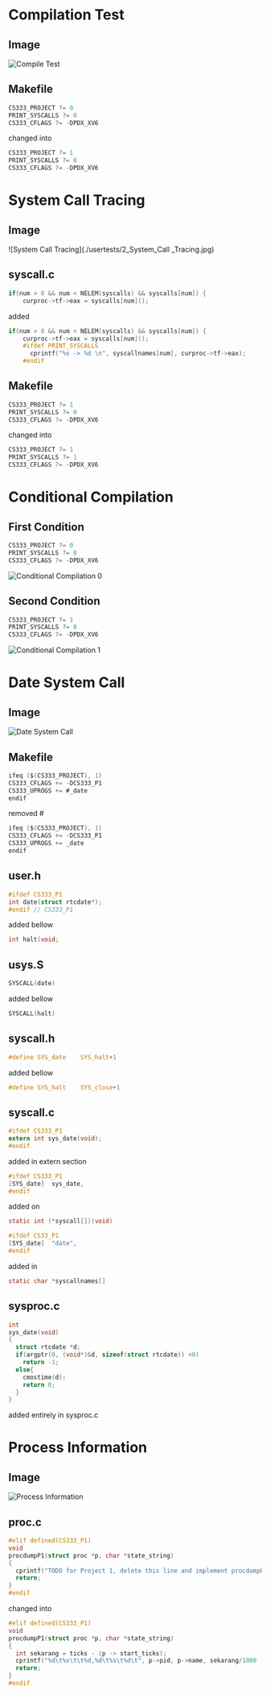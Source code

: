 # Compilation Test

## Image
![Compile Test](./usertests/1_Compilation_Test.jpg)

## Makefile
```c
CS333_PROJECT ?= 0
PRINT_SYSCALLS ?= 0
CS333_CFLAGS ?= -DPDX_XV6
```
changed into
```c
CS333_PROJECT ?= 1
PRINT_SYSCALLS ?= 0
CS333_CFLAGS ?= -DPDX_XV6
```

# System Call Tracing

## Image
![System Call Tracing](./usertests/2_System_Call _Tracing.jpg)

## syscall.c
```c
if(num > 0 && num < NELEM(syscalls) && syscalls[num]) {
    curproc->tf->eax = syscalls[num]();
```
added
```c
if(num > 0 && num < NELEM(syscalls) && syscalls[num]) {
    curproc->tf->eax = syscalls[num]();
    #ifdef PRINT_SYSCALLS
      cprintf("%s -> %d \n", syscallnames[num], curproc->tf->eax);
    #endif
```

## Makefile
```c
CS333_PROJECT ?= 1
PRINT_SYSCALLS ?= 0
CS333_CFLAGS ?= -DPDX_XV6
```
changed into
```c
CS333_PROJECT ?= 1
PRINT_SYSCALLS ?= 1
CS333_CFLAGS ?= -DPDX_XV6
```

# Conditional Compilation

## First Condition
```c
CS333_PROJECT ?= 0
PRINT_SYSCALLS ?= 0
CS333_CFLAGS ?= -DPDX_XV6
```
![Conditional Compilation 0](./usertests/3_Conditional_Compilation_0.jpg)

## Second Condition
```c
CS333_PROJECT ?= 1
PRINT_SYSCALLS ?= 0
CS333_CFLAGS ?= -DPDX_XV6
```
![Conditional Compilation 1](./usertests/3_Conditional_Compilation_1.jpg)

# Date System Call

## Image
![Date System Call](./usertests/4_Date.jpg)

## Makefile
```c
ifeq ($(CS333_PROJECT), 1)
CS333_CFLAGS += -DCS333_P1
CS333_UPROGS += #_date
endif
```
removed #
```c
ifeq ($(CS333_PROJECT), 1)
CS333_CFLAGS += -DCS333_P1
CS333_UPROGS += _date
endif
```

## user.h
```c
#ifdef CS333_P1
int date(struct rtcdate*);
#endif // CS333_P1
```
added bellow
```c
int halt(void;
```

## usys.S
```c
SYSCALL(date)
```
added bellow
```c
SYSCALL(halt)
```

## syscall.h
```c
#define SYS_date	SYS_halt+1
```
added bellow
```c
#define SYS_halt	SYS_close+1
```

## syscall.c
```c
#ifdef CS333_P1
extern int sys_date(void);
#endif
```
added in extern section


```c
#ifdef CS333_P1
[SYS_date]	sys_date,
#endif
```
added on
```c
static int (*syscall[])(void)
```


```c
#ifdef CS33_P1
[SYS_date]	"date",
#endif
```
added in
```c
static char *syscallnames[]
```

## sysproc.c
```c
int
sys_date(void)
{
  struct rtcdate *d;
  if(argptr(0, (void*)&d, sizeof(struct rtcdate)) <0)
    return -1;
  else{
    cmostime(d);
    return 0;
  }
}
```
added entirely in sysproc.c

# Process Information

## Image
![Process Information](./usertests/5_Process_Information.jpg)

## proc.c
```c
#elif defined(CS333_P1)
void
procdumpP1(struct proc *p, char *state_string)
{
  cprintf("TODO for Project 1, delete this line and implement procdumpP1() in proc.c to print a row\n");
  return;
}
#endif
```
changed into
```c
#elif defined(CS333_P1)
void
procdumpP1(struct proc *p, char *state_string)
{
  int sekarang = ticks - (p -> start_ticks);
  cprintf("%d\t%s\t\t%d,%d\t%s\t%d\t", p->pid, p->name, sekarang/1000 , sekarang%1000, states[p->state], p->sz);
  return;
}
#endif
```
